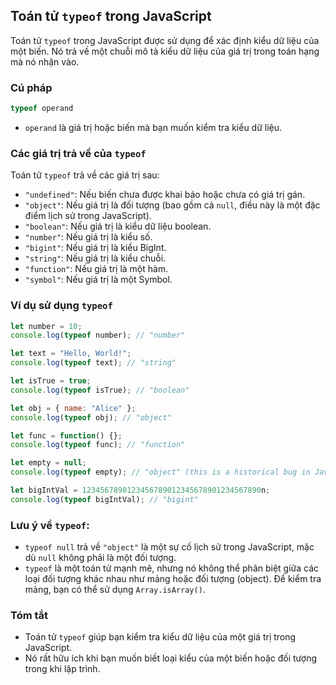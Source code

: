 ## Toán tử `typeof` trong JavaScript

Toán tử `typeof` trong JavaScript được sử dụng để xác định kiểu dữ liệu của một biến. Nó trả về một chuỗi mô tả kiểu dữ liệu của giá trị trong toán hạng mà nó nhận vào.

### Cú pháp
```javascript
typeof operand
```

- `operand` là giá trị hoặc biến mà bạn muốn kiểm tra kiểu dữ liệu.

### Các giá trị trả về của `typeof`

Toán tử `typeof` trả về các giá trị sau:

- `"undefined"`: Nếu biến chưa được khai báo hoặc chưa có giá trị gán.
- `"object"`: Nếu giá trị là đối tượng (bao gồm cả `null`, điều này là một đặc điểm lịch sử trong JavaScript).
- `"boolean"`: Nếu giá trị là kiểu dữ liệu boolean.
- `"number"`: Nếu giá trị là kiểu số.
- `"bigint"`: Nếu giá trị là kiểu BigInt.
- `"string"`: Nếu giá trị là kiểu chuỗi.
- `"function"`: Nếu giá trị là một hàm.
- `"symbol"`: Nếu giá trị là một Symbol.

### Ví dụ sử dụng `typeof`

```javascript
let number = 10;
console.log(typeof number); // "number"

let text = "Hello, World!";
console.log(typeof text); // "string"

let isTrue = true;
console.log(typeof isTrue); // "boolean"

let obj = { name: "Alice" };
console.log(typeof obj); // "object"

let func = function() {};
console.log(typeof func); // "function"

let empty = null;
console.log(typeof empty); // "object" (this is a historical bug in JavaScript)

let bigIntVal = 1234567890123456789012345678901234567890n;
console.log(typeof bigIntVal); // "bigint"
```

### Lưu ý về `typeof`:

- `typeof null` trả về `"object"` là một sự cố lịch sử trong JavaScript, mặc dù `null` không phải là một đối tượng.
- `typeof` là một toán tử mạnh mẽ, nhưng nó không thể phân biệt giữa các loại đối tượng khác nhau như mảng hoặc đối tượng (object). Để kiểm tra mảng, bạn có thể sử dụng `Array.isArray()`.

### Tóm tắt

- Toán tử `typeof` giúp bạn kiểm tra kiểu dữ liệu của một giá trị trong JavaScript.
- Nó rất hữu ích khi bạn muốn biết loại kiểu của một biến hoặc đối tượng trong khi lập trình.